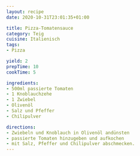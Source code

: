 ```yaml
---
layout: recipe
date: 2020-10-31T23:01:35+01:00

title: Pizza-Tomatensauce
category: Teig
cuisine: Italienisch
tags:
- Pizza

yield: 2
prepTime: 10
cookTime: 5

ingredients:
- 500ml passierte Tomaten
- 1 Knoblauchzehe
- 1 Zwiebel
- Olivenöl
- Salz und Pfeffer
- Chilipulver

directions:
- Zwiebeln und Knoblauch in Olivenöl andünsten
- passierte Tomaten hinzugeben und aufkochen
- mit Salz, Pfeffer und Chilipulver abschmecken.
---
```

